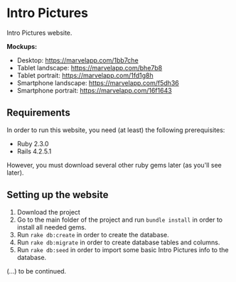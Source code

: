# Intro Pictures
Intro Pictures website. 

**Mockups:**
- Desktop: https://marvelapp.com/1bb7che
- Tablet landscape: https://marvelapp.com/bhe7b8
- Tablet portrait: https://marvelapp.com/1fd1g8h
- Smartphone landscape: https://marvelapp.com/f5dh36
- Smartphone portrait: https://marvelapp.com/16f1643

## Requirements
In order to run this website, you need (at least) the following prerequisites:

- Ruby 2.3.0
- Rails 4.2.5.1

However, you must download several other ruby gems later (as you'll see later).

## Setting up the website

1. Download the project
2. Go to the main folder of the project and run `bundle install` in order to install all needed gems.
3. Run `rake db:create` in order to create the database.
4. Run `rake db:migrate` in order to create database tables and columns.
5. Run `rake db:seed` in order to import some basic Intro Pictures info to the database.

(...) to be continued.
